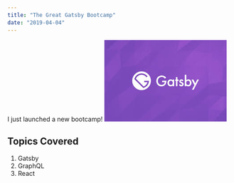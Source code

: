 ```yaml
---
title: "The Great Gatsby Bootcamp"
date: "2019-04-04"
---
```


I just launched a new bootcamp!
![gatsby](./gatsby.jfif)

## Topics Covered

1. Gatsby
2. GraphQL
3. React